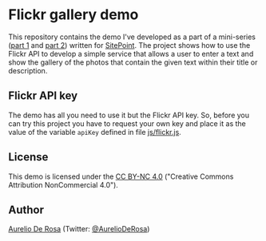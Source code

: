 # Flickr gallery demo

This repository contains the demo I've developed as a part of a mini-series ([part 1](http://www.sitepoint.com/creating-image-gallery-using-flickr-api-requirements-markup/) and [part 2](http://www.sitepoint.com/creating-image-gallery-flickr-api-style-logic/)) written for
[SitePoint](http://www.sitepoint.com/). The project shows how to use the Flickr API to develop a simple service
that allows a user to enter a text and show the gallery of the photos that contain the given text within their
title or description.

## Flickr API key

The demo has all you need to use it but the Flickr API key. So, before you can try this project you have to
request your own key and place it as the value of the variable `apiKey` defined in file [js/flickr.js](js/flickr.js).

## License ##

This demo is licensed under the
[CC BY-NC 4.0](http://creativecommons.org/licenses/by-nc/4.0/) ("Creative Commons Attribution NonCommercial 4.0").

## Author ##

[Aurelio De Rosa](http://www.audero.it) (Twitter: [@AurelioDeRosa](https://twitter.com/AurelioDeRosa))
